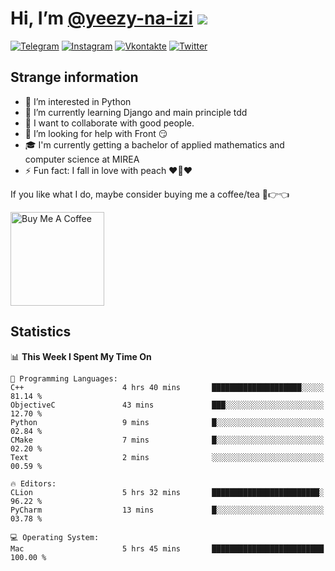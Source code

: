 # Hi, I’m [@yeezy-na-izi](https://github.com/yeezy-na-izi/) ![](https://visitor-badge.glitch.me/badge?page_id=yeezy-na-izi.yeezy-na-izi)

[![Telegram](https://img.shields.io/badge/Telegram-262424?style=for-the-badge&logo=Telegram)](https://t.me/yeezy_na_izi)
[![Instagram](https://img.shields.io/badge/Instagram-262424?style=for-the-badge&logo=Instagram)](https://www.instagram.com/yeezy_na_izi)
[![Vkontakte](https://img.shields.io/badge/VK-262424?style=for-the-badge&logo=Vk&logoColor=0077FF)](https://vk.com/yeezy_na_izi)
[![Twitter](https://img.shields.io/badge/Twitter-262424?style=for-the-badge&logo=Twitter)](https://twitter.com/yeezynaizi)

## Strange information
  
- 👀 I’m interested in Python
- 🌱 I’m currently learning Django and main principle tdd
- 💞️ I want to collaborate with good people.
- 🤔 I’m looking for help with Front 😏
- 🎓 I'm currently getting a bachelor of applied mathematics and computer science at MIREA
- ⚡️ Fun fact: I fall in love with peach ❤️🍑❤️

If you like what I do, maybe consider buying me a coffee/tea 🥺👉👈

<a href="https://www.buymeacoffee.com/yeezynaizi" target="_blank"><img src="https://cdn.buymeacoffee.com/buttons/v2/default-red.png" alt="Buy Me A Coffee" width="150" ></a>

## Statistics

<!--START_SECTION:waka-->
📊 **This Week I Spent My Time On** 

```text
💬 Programming Languages: 
C++                      4 hrs 40 mins       ████████████████████░░░░░   81.14 % 
ObjectiveC               43 mins             ███░░░░░░░░░░░░░░░░░░░░░░   12.70 % 
Python                   9 mins              █░░░░░░░░░░░░░░░░░░░░░░░░   02.84 % 
CMake                    7 mins              █░░░░░░░░░░░░░░░░░░░░░░░░   02.20 % 
Text                     2 mins              ░░░░░░░░░░░░░░░░░░░░░░░░░   00.59 % 

🔥 Editors: 
CLion                    5 hrs 32 mins       ████████████████████████░   96.22 % 
PyCharm                  13 mins             █░░░░░░░░░░░░░░░░░░░░░░░░   03.78 % 

💻 Operating System: 
Mac                      5 hrs 45 mins       █████████████████████████   100.00 % 
```


<!--END_SECTION:waka-->

